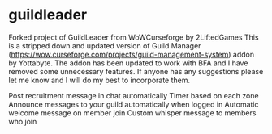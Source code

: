 # guildleader
Forked project of GuildLeader from WoWCurseforge by 2LiftedGames
This is a stripped down and updated version of Guild Manager (https://wow.curseforge.com/projects/guild-management-system) addon by Yottabyte. The addon has been updated to work with BFA and I have removed some unnecessary features. If anyone has any suggestions please let me know and I will do my best to incorporate them.

 

Post recruitment message in chat automatically
Timer based on each zone
Announce messages to your guild automatically when logged in
Automatic welcome message on member join
Custom whisper message to members who join
